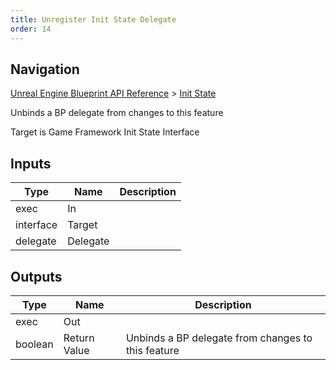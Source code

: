 ```yaml
---
title: Unregister Init State Delegate
order: 14
---
```

## Navigation

[Unreal Engine Blueprint API Reference](https://dev.epicgames.com/documentation/en-us/unreal-engine/BlueprintAPI) > [Init State](https://dev.epicgames.com/documentation/en-us/unreal-engine/BlueprintAPI/InitState)

Unbinds a BP delegate from changes to this feature

Target is Game Framework Init State Interface

## Inputs

| Type | Name | Description |
| --- | --- | --- |
| exec | In |  |
| interface | Target |  |
| delegate | Delegate |  |

## Outputs

| Type | Name | Description |
| --- | --- | --- |
| exec | Out |  |
| boolean | Return Value | Unbinds a BP delegate from changes to this feature |
